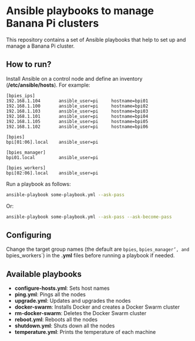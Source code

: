 # Ansible playbooks to manage Banana Pi clusters

This repository contains a set of Ansible playbooks that help to set up and manage a Banana Pi cluster.

## How to run?

Install Ansible on a control node and define an inventory (**/etc/ansible/hosts**). For example:

```
[bpies_ips]
192.168.1.104		ansible_user=pi		hostname=bpi01
192.168.1.100		ansible_user=pi		hostname=bpi02
192.168.1.103		ansible_user=pi		hostname=bpi03
192.168.1.101		ansible_user=pi		hostname=bpi04
192.168.1.105		ansible_user=pi		hostname=bpi05
192.168.1.102		ansible_user=pi		hostname=bpi06

[bpies]
bpi[01:06].local	ansible_user=pi

[bpies_manager]
bpi01.local			ansible_user=pi

[bpies_workers]
bpi[02:06].local	ansible_user=pi
```

Run a playbook as follows:

```bash
ansible-playbook some-playbook.yml --ask-pass
```

Or:

```bash
ansible-playbook some-playbook.yml --ask-pass --ask-become-pass
```

## Configuring

Change the target group names (the default are `bpies`, `bpies_manager’, and `bpies_workers`) in the **.yml** files before running a playbook if needed.

## Available playbooks

* **configure-hosts.yml**: Sets host names
* **ping.yml**: Pings all the nodes
* **upgrade.yml**: Updates and upgrades the nodes
* **docker-swarm**: Installs Docker and creates a Docker Swarm cluster
* **rm-docker-swarm**: Deletes the Docker Swarm cluster
* **reboot.yml**: Reboots all the nodes
* **shutdown.yml**: Shuts down all the nodes
* **temperature.yml**: Prints the temperature of each machine
